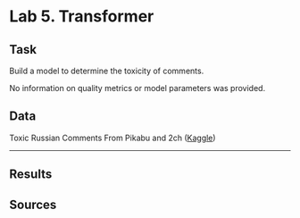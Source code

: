 # Lab 5. Transformer

## Task
Build a model to determine the toxicity of comments.

No information on quality metrics or model parameters was provided.

## Data
Toxic Russian Comments From Pikabu and 2ch ([Kaggle](https://www.kaggle.com/datasets/aybatov/toxic-russian-comments-from-pikabu-and-2ch))

---
## Results

## Sources